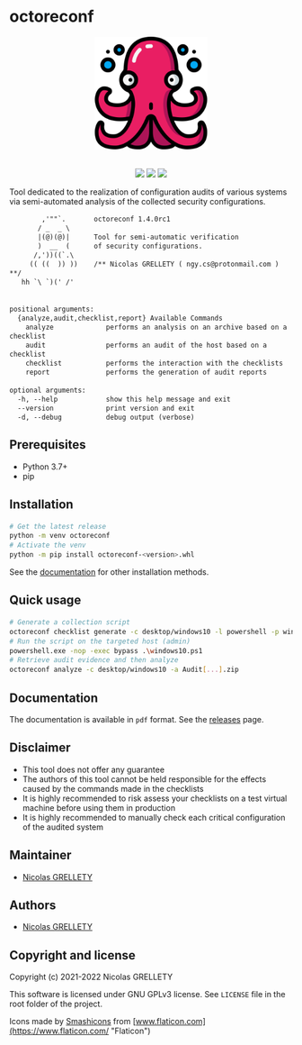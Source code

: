 # octoreconf

<p align="center">
  <img width="200" height="200" src="ressources/logo.png">
  <br/><br/>
</p>

<p align="center">
  <img src="https://img.shields.io/badge/coverage-80%25-green.svg">
  <img src="https://img.shields.io/badge/python-3.7+-blue.svg">
  <img src="https://img.shields.io/badge/platform-macOS%2FLinux%2FWindows-blue.svg">
</p>

Tool dedicated to the realization of configuration audits of various systems via semi-automated analysis of the collected security configurations.

```
        ,'""`.       octoreconf 1.4.0rc1
       / _  _ \
       |(@)(@)|      Tool for semi-automatic verification
       )  __  (      of security configurations.
      /,'))((`.\
     (( ((  )) ))    /** Nicolas GRELLETY ( ngy.cs@protonmail.com ) **/
   hh `\ `)(' /'


positional arguments:
  {analyze,audit,checklist,report} Available Commands
    analyze             performs an analysis on an archive based on a checklist
    audit               performs an audit of the host based on a checklist
    checklist           performs the interaction with the checklists
    report              performs the generation of audit reports

optional arguments:
  -h, --help            show this help message and exit
  --version             print version and exit
  -d, --debug           debug output (verbose)
```

## Prerequisites

- Python 3.7+
- pip

## Installation

```bash
# Get the latest release
python -m venv octoreconf
# Activate the venv
python -m pip install octoreconf-<version>.whl
```

See the [documentation](#documentation) for other installation methods.

## Quick usage

```bash
# Generate a collection script
octoreconf checklist generate -c desktop/windows10 -l powershell -p windows -o windows10.ps1
# Run the script on the targeted host (admin)
powershell.exe -nop -exec bypass .\windows10.ps1
# Retrieve audit evidence and then analyze
octoreconf analyze -c desktop/windows10 -a Audit[...].zip
```

## Documentation

The documentation is available in `pdf` format. See the [releases](https://github.com/Nillyr/octoreconf/releases) page.

## Disclaimer

- This tool does not offer any guarantee
- The authors of this tool cannot be held responsible for the effects caused by the commands made in the checklists
- It is highly recommended to risk assess your checklists on a test virtual machine before using them in production
- It is highly recommended to manually check each critical configuration of the audited system

## Maintainer

- [Nicolas GRELLETY](https://github.com/Nillyr)

## Authors

- [Nicolas GRELLETY](https://github.com/Nillyr)

## Copyright and license

Copyright (c) 2021-2022 Nicolas GRELLETY

This software is licensed under GNU GPLv3 license. See `LICENSE` file in the root folder of the project.

Icons made by [Smashicons](https://www.flaticon.com/authors/smashicons "Smashicons") from [www.flaticon.com](https://www.flaticon.com/ "Flaticon")
